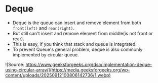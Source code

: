 # Deque
- Deque is the queue can insert and remove element from both `front(left)` and `rear(right)`. 
- But still can't insert and remove element from middle(is not front or rear).
- This is easy, if you think that stack and queue is integrated.
- To prevent Queue's general problem, deque is also commonly implemented by circular queue.

![Source: https://www.geeksforgeeks.org/dsa/implementation-deque-using-circular-array/](https://media.geeksforgeeks.org/wp-content/uploads/20250912100806142736/1.webp)

